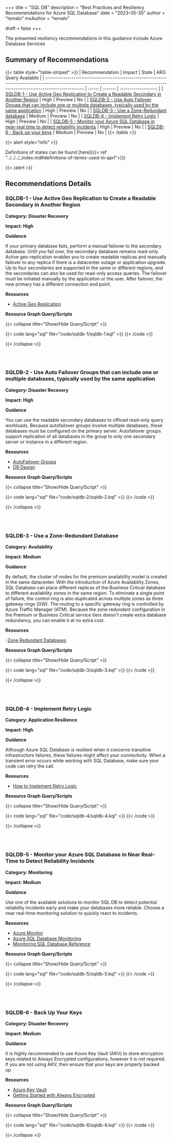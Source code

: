 +++
title = "SQL DB"
description = "Best Practices and Resiliency Recommendations for Azure SQL Database"
date = "2023-05-30"
author = "temalo"
msAuthor = "temalo"

draft = false
+++

The presented resiliency recommendations in this guidance include Azure Database Services

## Summary of Recommendations

{{< table style="table-striped" >}}
| Recommendation                                                                                                                                                                  | Impact  |  State  | ARG Query Available |
| :------------------------------------------------------------------------------------------------------------------------------------------------------------------------------ | :----:  | :-----: | :-----------------: |
| [SQLDB-1 - Use Active Geo Replication to Create a Readable Secondary in Another Region](#sqldb-1---use-active-geo-replication-to-create-a-readable-secondary-in-another-region) | High    | Preview |         No          |
| [SQLDB-2 - Use Auto Failover Groups that can include one or multiple databases, typically used by the same application](#sqldb-2---use-auto-failover-groups-that-can-include-one-or-multiple-databases-typically-used-by-the-same-application)                                                           |  High   | Preview |         No          |
| [SQLDB-3 - Use a Zone-Redundant database](#sqldb-3---use-a-zone-redundant-database)                                                                                             | Medium  | Preview |         No          |
| [SQLDB-4 - Implement Retry Logic](#sqldb-4---implement-retry-logic)                                                                                                             |  High   | Preview |         No          |
| [SQLDB-5 - Monitor your Azure SQL Database in near-real time to detect reliability incidents](#sqldb-5---monitor-your-azure-sql-database-in-near-real-time-to-detect-reliability-incidents)                                                                                    |  High   | Preview |         No          |
| [SQLDB-6 - Back up your keys](#sqldb-6---back-up-your-keys)                                                                                                                     | Medium  | Preview |         No          |
{{< /table >}}

{{< alert style="info" >}}

Definitions of states can be found [here]({{< ref "../../../_index.md#definitions-of-terms-used-in-aprl">}})

{{< /alert >}}

## Recommendations Details

### SQLDB-1 - Use Active Geo Replication to Create a Readable Secondary in Another Region

**Category: Disaster Recovery**

**Impact: High**

**Guidance**

If your primary database fails, perform a manual failover to the secondary database. Until you fail over, the secondary database remains read-only. Active geo-replication enables you to create readable replicas and manually failover to any replica if there is a datacenter outage or application upgrade. Up to four secondaries are supported in the same or different regions, and the secondaries can also be used for read-only access queries. The failover must be initiated manually by the application or the user. After failover, the new primary has a different connection end point.

**Resources**

- [Active Geo Replication](https://learn.microsoft.com/en-us/azure/azure-sql/database/active-geo-replication-overview)

**Resource Graph Query/Scripts**

{{< collapse title="Show/Hide Query/Script" >}}

{{< code lang="sql" file="code/sqldb-1/sqldb-1.kql" >}} {{< /code >}}

{{< /collapse >}}

<br><br>

### SQLDB-2 - Use Auto Failover Groups that can include one or multiple databases, typically used by the same application

**Category: Disaster Recovery**

**Impact: High**

**Guidance**

You can use the readable secondary databases to offload read-only query workloads. Because autofailover groups involve multiple databases, these databases must be configured on the primary server. Autofailover groups support replication of all databases in the group to only one secondary server or instance in a different region.

**Resources**

- [AutoFailover Groups](https://learn.microsoft.com/en-us/azure/azure-sql/database/auto-failover-group-overview?tabs=azure-powershell)
- [DR Design](https://learn.microsoft.com/en-us/azure/azure-sql/database/designing-cloud-solutions-for-disaster-recovery)

**Resource Graph Query/Scripts**

{{< collapse title="Show/Hide Query/Script" >}}

{{< code lang="sql" file="code/sqldb-2/sqldb-2.kql" >}} {{< /code >}}

{{< /collapse >}}

<br><br>

### SQLDB-3 - Use a Zone-Redundant Database

**Category: Availability**

**Impact: Medium**

**Guidance**

By default, the cluster of nodes for the premium availability model is created in the same datacenter. With the introduction of Azure Availability Zones, SQL Database can place different replicas of the Business Critical database to different availability zones in the same region. To eliminate a single point of failure, the control ring is also duplicated across multiple zones as three gateway rings (GW). The routing to a specific gateway ring is controlled by Azure Traffic Manager (ATM). Because the zone redundant configuration in the Premium or Business Critical service tiers doesn't create extra database redundancy, you can enable it at no extra cost.

**Resources**

-[Zone Redundant Databases](https://learn.microsoft.com/en-us/azure/azure-sql/database/high-availability-sla)

**Resource Graph Query/Scripts**

{{< collapse title="Show/Hide Query/Script" >}}

{{< code lang="sql" file="code/sqldb-3/sqldb-3.kql" >}} {{< /code >}}

{{< /collapse >}}

<br><br>

### SQLDB-4 - Implement Retry Logic

**Category: Application Resilience**

**Impact: High**

**Guidance**

Although Azure SQL Database is resilient when it concerns transitive infrastructure failures, these failures might affect your connectivity. When a transient error occurs while working with SQL Database, make sure your code can retry the call.

**Resources**

- [How to Implement Retry Logic](https://learn.microsoft.com/en-us/azure/azure-sql/database/troubleshoot-common-connectivity-issues)

**Resource Graph Query/Scripts**

{{< collapse title="Show/Hide Query/Script" >}}

{{< code lang="sql" file="code/sqldb-4/sqldb-4.kql" >}} {{< /code >}}

{{< /collapse >}}

<br><br>

### SQLDB-5 - Monitor your Azure SQL Database in Near Real-Time to Detect Reliability Incidents

**Category: Monitoring**

**Impact: Medium**

**Guidance**

Use one of the available solutions to monitor SQL DB to detect potential reliability incidents early and make your databases more reliable. Choose a near real-time monitoring solution to quickly react to incidents.

**Resources**

- [Azure Monitor](https://learn.microsoft.com/en-us/azure/azure-monitor/insights/azure-sql#analyze-data-and-create-alerts)
- [Azure SQL Database Monitoring](https://learn.microsoft.com/en-us/azure/azure-sql/database/monitoring-sql-database-azure-monitor)
- [Monitoring SQL Database Reference](https://learn.microsoft.com/en-us/azure/azure-sql/database/monitoring-sql-database-azure-monitor-reference)

**Resource Graph Query/Scripts**

{{< collapse title="Show/Hide Query/Script" >}}

{{< code lang="sql" file="code/sqldb-5/sqldb-5.kql" >}} {{< /code >}}

{{< /collapse >}}

<br><br>

### SQLDB-6 - Back Up Your Keys

**Category: Disaster Recovery**

**Impact: Medium**

**Guidance**

It is highly recommended to use Azure Key Vault (AKV) to store encryption keys related to Always Encrypted configurations, however it is not required. If you are not using AKV, then ensure that your keys are properly backed up.

**Resources**

- [Azure Key Vault](https://learn.microsoft.com/en-us/azure/key-vault/general/overview)
- [Getting Started with Always Encrypted](https://learn.microsoft.com/en-us/azure/azure-sql/database/always-encrypted-landing?view=azuresql)

**Resource Graph Query/Scripts**

{{< collapse title="Show/Hide Query/Script" >}}

{{< code lang="sql" file="code/sqldb-6/sqldb-6.kql" >}} {{< /code >}}

{{< /collapse >}}

<br><br>
